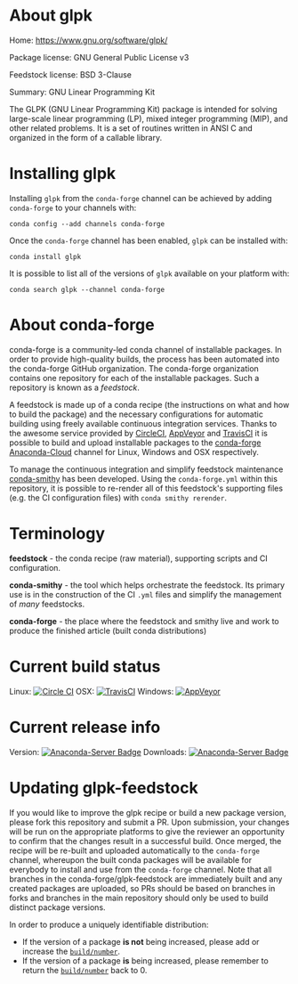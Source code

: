 About glpk
==========

Home: https://www.gnu.org/software/glpk/

Package license: GNU General Public License v3

Feedstock license: BSD 3-Clause

Summary: GNU Linear Programming Kit

The GLPK (GNU Linear Programming Kit) package is intended for solving
large-scale linear programming (LP), mixed integer programming (MIP), and
other related problems. It is a set of routines written in ANSI C and
organized in the form of a callable library.


Installing glpk
===============

Installing `glpk` from the `conda-forge` channel can be achieved by adding `conda-forge` to your channels with:

```
conda config --add channels conda-forge
```

Once the `conda-forge` channel has been enabled, `glpk` can be installed with:

```
conda install glpk
```

It is possible to list all of the versions of `glpk` available on your platform with:

```
conda search glpk --channel conda-forge
```



About conda-forge
=================

conda-forge is a community-led conda channel of installable packages.
In order to provide high-quality builds, the process has been automated into the
conda-forge GitHub organization. The conda-forge organization contains one repository
for each of the installable packages. Such a repository is known as a *feedstock*.

A feedstock is made up of a conda recipe (the instructions on what and how to build
the package) and the necessary configurations for automatic building using freely
available continuous integration services. Thanks to the awesome service provided by
[CircleCI](https://circleci.com/), [AppVeyor](http://www.appveyor.com/)
and [TravisCI](https://travis-ci.org/) it is possible to build and upload installable
packages to the [conda-forge](https://anaconda.org/conda-forge)
[Anaconda-Cloud](http://docs.anaconda.org/) channel for Linux, Windows and OSX respectively.

To manage the continuous integration and simplify feedstock maintenance
[conda-smithy](http://github.com/conda-forge/conda-smithy) has been developed.
Using the ``conda-forge.yml`` within this repository, it is possible to re-render all of
this feedstock's supporting files (e.g. the CI configuration files) with ``conda smithy rerender``.


Terminology
===========

**feedstock** - the conda recipe (raw material), supporting scripts and CI configuration.

**conda-smithy** - the tool which helps orchestrate the feedstock.
                   Its primary use is in the construction of the CI ``.yml`` files
                   and simplify the management of *many* feedstocks.

**conda-forge** - the place where the feedstock and smithy live and work to
                  produce the finished article (built conda distributions)

Current build status
====================

Linux: [![Circle CI](https://circleci.com/gh/conda-forge/glpk-feedstock.svg?style=shield)](https://circleci.com/gh/conda-forge/glpk-feedstock)
OSX: [![TravisCI](https://travis-ci.org/conda-forge/glpk-feedstock.svg?branch=master)](https://travis-ci.org/conda-forge/glpk-feedstock)
Windows: [![AppVeyor](https://ci.appveyor.com/api/projects/status/github/conda-forge/glpk-feedstock?svg=True)](https://ci.appveyor.com/project/conda-forge/glpk-feedstock/branch/master)

Current release info
====================
Version: [![Anaconda-Server Badge](https://anaconda.org/conda-forge/glpk/badges/version.svg)](https://anaconda.org/conda-forge/glpk)
Downloads: [![Anaconda-Server Badge](https://anaconda.org/conda-forge/glpk/badges/downloads.svg)](https://anaconda.org/conda-forge/glpk)


Updating glpk-feedstock
=======================

If you would like to improve the glpk recipe or build a new
package version, please fork this repository and submit a PR. Upon submission,
your changes will be run on the appropriate platforms to give the reviewer an
opportunity to confirm that the changes result in a successful build. Once
merged, the recipe will be re-built and uploaded automatically to the
`conda-forge` channel, whereupon the built conda packages will be available for
everybody to install and use from the `conda-forge` channel.
Note that all branches in the conda-forge/glpk-feedstock are
immediately built and any created packages are uploaded, so PRs should be based
on branches in forks and branches in the main repository should only be used to
build distinct package versions.

In order to produce a uniquely identifiable distribution:
 * If the version of a package **is not** being increased, please add or increase
   the [``build/number``](http://conda.pydata.org/docs/building/meta-yaml.html#build-number-and-string).
 * If the version of a package **is** being increased, please remember to return
   the [``build/number``](http://conda.pydata.org/docs/building/meta-yaml.html#build-number-and-string)
   back to 0.
